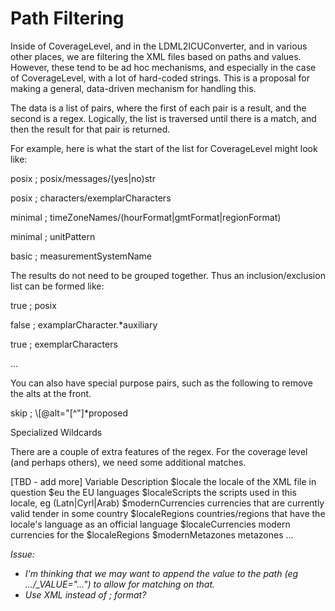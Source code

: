 # Path Filtering

Inside of CoverageLevel, and in the LDML2ICUConverter, and in various other
places, we are filtering the XML files based on paths and values. However, these
tend to be ad hoc mechanisms, and especially in the case of CoverageLevel, with
a lot of hard-coded strings. This is a proposal for making a general,
data-driven mechanism for handling this.

The data is a list of pairs, where the first of each pair is a result, and the
second is a regex. Logically, the list is traversed until there is a match, and
then the result for that pair is returned.

For example, here is what the start of the list for CoverageLevel might look
like:

posix ; posix/messages/(yes|no)str

posix ; characters/exemplarCharacters

minimal ; timeZoneNames/(hourFormat|gmtFormat|regionFormat)

minimal ; unitPattern

basic ; measurementSystemName

The results do not need to be grouped together. Thus an inclusion/exclusion list
can be formed like:

true ; posix

false ; examplarCharacter.\*auxiliary

true ; exemplarCharacters

...

You can also have special purpose pairs, such as the following to remove the
alts at the front.

skip ; \\\[@alt="\[^"\]\*proposed

Specialized Wildcards

There are a couple of extra features of the regex. For the coverage level (and
perhaps others), we need some additional matches.

\[TBD - add more\] Variable Description $locale the locale of the XML file in
question $eu the EU languages $localeScripts the scripts used in this locale, eg
(Latn|Cyrl|Arab) $modernCurrencies currencies that are currently valid tender in
some country $localeRegions countries/regions that have the locale's language as
an official language $localeCurrencies modern currencies for the $localeRegions
$modernMetazones metazones ...

*Issue:*

*   *I'm thinking that we may want to append the value to the path (eg
    .../_VALUE="...") to allow for matching on that.*
*   *Use XML instead of ; format?*
